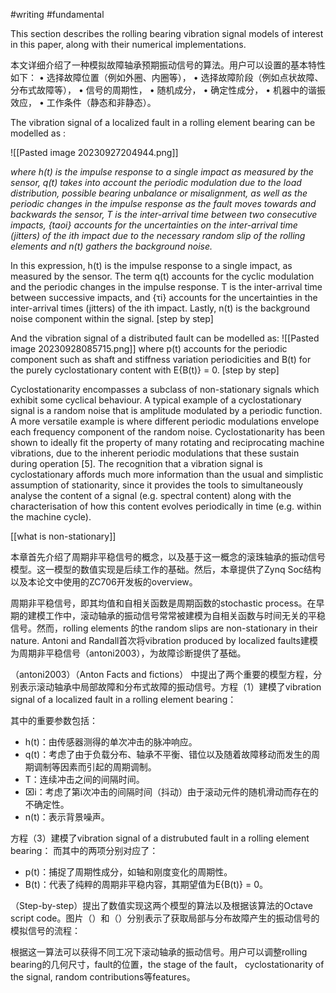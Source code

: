 #writing #fundamental 


This section describes the rolling bearing vibration signal models of interest in this paper, along with their numerical implementations. 

本文详细介绍了一种模拟故障轴承预期振动信号的算法。用户可以设置的基本特性如下： • 选择故障位置（例如外圈、内圈等）， • 选择故障阶段（例如点状故障、分布式故障等）， • 信号的周期性， • 随机成分， • 确定性成分， • 机器中的谐振效应， • 工作条件（静态和非静态）。


The vibration signal of a localized fault in a rolling element bearing can be modelled as :
  
![[Pasted image 20230927204944.png]]

*where h(t) is the impulse response to a single impact as measured by the sensor, q(t) takes into account the periodic modulation due to the load distribution, possible bearing unbalance or misalignment, as well as the periodic changes in the impulse response as the fault moves towards and backwards the sensor, T is the inter-arrival time between two consecutive impacts, {taoi} accounts for the uncertainties on the inter-arrival time (jitters) of the ith impact due to the necessary random slip of the rolling elements and n(t) gathers the background noise.*

In this expression, h(t) is the impulse response to a single impact, as measured by the sensor. The term q(t) accounts for the cyclic modulation and the periodic changes in the impulse response. T is the inter-arrival time between successive impacts, and {τi​} accounts for the uncertainties in the inter-arrival times (jitters) of the ith impact. Lastly, n(t) is the background noise component within the signal. [step by step]

And the vibration signal of a distributed fault can be modelled as: 
![[Pasted image 20230928085715.png]]
where p(t) accounts for the periodic component such as shaft and stiffness variation periodicities and B(t) for the purely cyclostationary content with E{B(t)} = 0. [step by step]


Cyclostationarity encompasses a subclass of non-stationary signals which exhibit some cyclical behaviour. A typical example of a cyclostationary signal is a random noise that is amplitude modulated by a periodic function. A more versatile example is where different periodic modulations envelope each frequency component of the random noise. Cyclostationarity has been shown to ideally fit the property of many rotating and reciprocating machine vibrations, due to the inherent periodic modulations that these sustain during operation [5]. The recognition that a vibration signal is cyclostationary affords much more information than the usual and simplistic assumption of stationarity, since it provides the tools to simultaneously analyse the content of a signal (e.g. spectral content) along with the characterisation of how this content evolves periodically in time (e.g. within the machine cycle).

[[what is non-stationary]]

本章首先介绍了周期非平稳信号的概念，以及基于这一概念的滚珠轴承的振动信号模型。这一模型的数值实现是后续工作的基础。然后，本章提供了Zynq Soc结构以及本论文中使用的ZC706开发板的overview。

周期非平稳信号，即其均值和自相关函数是周期函数的stochastic process。在早期的建模工作中，滚动轴承的振动信号常常被建模为自相关函数与时间无关的平稳信号。然而，rolling elements 的the random slips are non-stationary in their nature. Antoni and Randall首次将vibration produced by localized faults建模为周期非平稳信号（antoni2003），为故障诊断提供了基础。

（antoni2003）（Anton Facts and fictions） 中提出了两个重要的模型方程，分别表示滚动轴承中局部故障和分布式故障的振动信号。方程（1）建模了vibration signal of a localized fault in a rolling element bearing：

其中的重要参数包括：
- h(t)：由传感器测得的单次冲击的脉冲响应。
- q(t)：考虑了由于负载分布、轴承不平衡、错位以及随着故障移动而发生的周期调制等因素而引起的周期调制。
- T：连续冲击之间的间隔时间。
- ⌧i：考虑了第i次冲击的间隔时间（抖动）由于滚动元件的随机滑动而存在的不确定性。
- n(t)：表示背景噪声。

方程（3）建模了vibration signal of a distrubuted fault in a rolling element bearing：
而其中的两项分别对应了：
- p(t)：捕捉了周期性成分，如轴和刚度变化的周期性。
- B(t)：代表了纯粹的周期非平稳内容，其期望值为E{B(t)} = 0。

（Step-by-step）提出了数值实现这两个模型的算法以及根据该算法的Octave script code。图片（）和（）分别表示了获取局部与分布故障产生的振动信号的模拟信号的流程：


根据这一算法可以获得不同工况下滚动轴承的振动信号。用户可以调整rolling bearing的几何尺寸，fault的位置，the stage of the fault， cyclostationarity of the signal, random contributions等features。




